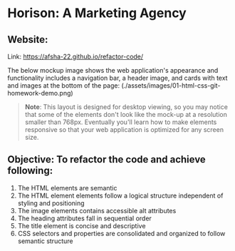 # Horison: A Marketing Agency

## Website:

Link: https://afsha-22.github.io/refactor-code/

The below mockup image shows the web application's appearance and functionality includes a navigation bar, a header image, and cards with text and images at the bottom of the page: (./assets/images/01-html-css-git-homework-demo.png)

> **Note**: This layout is designed for desktop viewing, so you may notice that some of the elements don't look like the mock-up at a resolution smaller than 768px. Eventually you'll learn how to make elements responsive so that your web application is optimized for any screen size.

## Objective: To refactor the code and achieve following:

1.  The HTML elements are semantic
2.  The HTML element elements follow a logical structure independent of styling and positioning
3.  The image elements contains accessible alt attributes
4.  The heading attributes fall in sequential order
5.  The title element is concise and descriptive
6.  CSS selectors and properties are consolidated and organized to follow semantic structure

